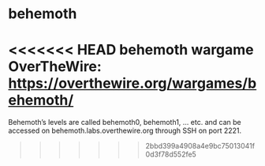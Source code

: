 # behemoth
<<<<<<< HEAD
behemoth wargame
OverTheWire: https://overthewire.org/wargames/behemoth/
=======
Behemoth’s levels are called behemoth0, behemoth1, … etc. and can be accessed on behemoth.labs.overthewire.org through SSH on port 2221.
>>>>>>> 2bbd399a4908a4e9bc75013041f0d3f78d552fe5

